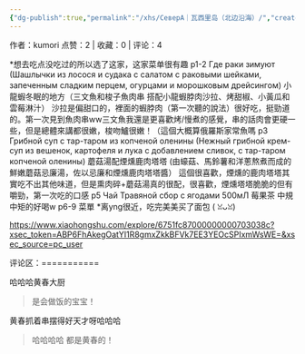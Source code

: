 ```yaml
---
{"dg-publish":true,"permalink":"/xhs/СеверА｜瓦西里岛（北边沿海）/","created":"2025-03-17T22:50:07.526+08:00","updated":"2025-03-17T22:50:07.526+08:00"}
---
```


作者：kumori
点赞：2   |   收藏：0   |   评论：4

*想去吃点没吃过的所以选了这家，这家菜单很有趣
p1-2 Где раки зимуют (Шашлычки из лосося и судака с салатом с раковыми шейками, запеченным сладким перцем, огурцами и морошковым дрейсингом) 小龍蝦冬眠的地方（三文魚和梭子魚肉串 搭配小龍蝦脖肉沙拉、烤甜椒、小黃瓜和雲莓淋汁）
沙拉是偏甜口的，裡面的蝦脖肉（第一次聽的說法）很好吃，挺勁道的。第一次見到魚肉串ww三文魚我還是更喜歡烤/慢煮的感覺，串的話肉會更硬一些，但是總體來講都很嫩，梭吻鱸很嫩！（這個大概算俄羅斯家常魚嗎
p3 Грибной суп с тар-таром из копченой оленины (Нежный грибной крем-суп из вешенок, картофеля и лука с добавлением сливок, с тар-таром копченой оленины) 蘑菇湯配煙燻鹿肉塔塔
(由蠔菇、馬鈴薯和洋蔥熬煮而成的鮮嫩蘑菇忌廉湯，佐以忌廉和煙燻鹿肉塔塔醬）
這個很喜歡，煙燻的鹿肉塔塔其實吃不出其他味道，但是熏肉碎+蘑菇湯真的很配，很喜歡，煙燻塔塔脆脆的但有嚼勁，第一次吃的口感
p5 Чай Травяной сбор с ягодами 500мЛ 莓果茶 中規中矩的好喝w
p6-9 菜單
*离yng很近，吃完美美买了面包 ( ꈍᴗꈍ)

https://www.xiaohongshu.com/explore/6751fc87000000000703038c?xsec_token=ABP6FhAkegOatYI1R8gmxZkkBFVk7EE3YEOcSPIxmWsWE=&xsec_source=pc_user

评论区：===========

哈哈哈黄春大厨

> 是会做饭的宝宝！

黄春抓着串摆得好天才呀哈哈哈

> 哈哈哈哈 都是黄春的！
